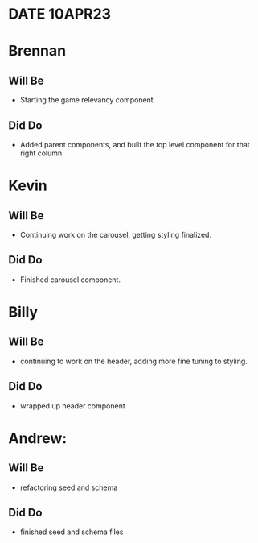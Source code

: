 # DATE 10APR23

# Brennan
## Will Be
* Starting the game relevancy component.
## Did Do
* Added parent components, and built the top level component for that right column

# Kevin
## Will Be
* Continuing work on the carousel, getting styling finalized.
## Did Do
* Finished carousel component.

# Billy
## Will Be
* continuing to work on the header, adding more fine tuning to styling.
## Did Do
* wrapped up header component

# Andrew:
## Will Be
* refactoring seed and schema
## Did Do
* finished seed and schema files
